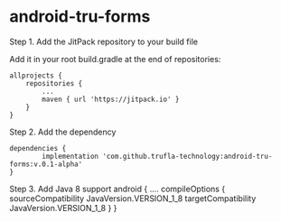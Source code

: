 # android-tru-forms

Step 1. Add the JitPack repository to your build file

Add it in your root build.gradle at the end of repositories:

	allprojects {
		repositories {
			...
			maven { url 'https://jitpack.io' }
		}
	}


Step 2. Add the dependency

	dependencies {
	        implementation 'com.github.trufla-technology:android-tru-forms:v.0.1-alpha'
	}	
	
Step 3. Add Java 8 support
	android {
		....
	        compileOptions {
        		sourceCompatibility JavaVersion.VERSION_1_8
        		targetCompatibility JavaVersion.VERSION_1_8
    		}
	}	
